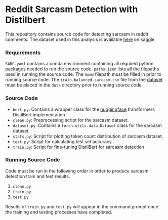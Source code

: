 # Reddit Sarcasm Detection with Distilbert
This repository contains source code for detecting sarcasm in reddit comments. The dataset used in this analysis is available [here](https://www.kaggle.com/danofer/sarcasm) on kaggle.  

### Requirements
`SARC.yaml` contains a conda environment containing all required python packages needed to run the source code. `paths.json` lists all the filepaths used in running the source code. The `home` filepath must be filled in prior to running source code. The `train-balanced-sarcasm.csv` file from the [dataset](https://www.kaggle.com/danofer/sarcasm) must be placed in the `data` directory prior to running source code.  

### Source Code
- `bert.py`: Contains a wrapper class for the [huggingface](https://huggingface.co/) transformers DistilBert implementation.
- `clean.py`: Preprocessing script for the sarcasm dataset.
- `dataset.py`: Contains a `torch.utils.data.Dataset` class for the sarcasm dataset.
- `stats.py`: Script for plotting token count distribution of sarcasm dataset.
- `test.py`: Script for calculating test set accuracy.
- `train.py`: Script for fine-tuning DistilBert for sarcasm detection

### Running Source Code
Code must be run in the following order in order to produce sarcasm detection train and test results.
1. `clean.py`
2. `train.py`
3. `test.py`

Results of `train.py` and `test.py` will appear in the command prompt once the training and testing processes have completed.
